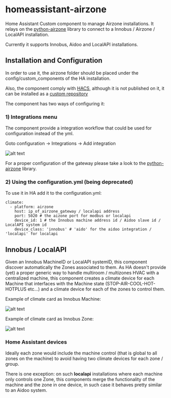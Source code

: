 # homeassistant-airzone
Home Assistant Custom component to manage Airzone installations.
It relays on the [python-airzone](https://pypi.org/project/python-airzone/) library to connect to a Innobus / Airzone / LocalAPI installation.

Currently it supports Innobus, Aidoo and LocalAPI installations.


## Installation and Configuration

In order to use it, the airzone folder should be placed under the config/custom_components of the HA installation.

Also, the component comply with [HACS](https://github.com/hacs/integration), although it is not published on it, it can be installed as a [custom repository](https://hacs.xyz/docs/faq/custom_repositories)

The component has two ways of configuring it:

### 1) Integrations menu

The component provide a integration workflow that could be used for configuration instead of the yml.

Goto configuration -> Integrations -> Add integration

![alt text](screenshots/airzone_integration.png?raw=true "Integration")

For a proper configuration of the gateway please take a look to the [python-airzone](https://pypi.org/project/python-airzone/) library.

### 2) Using the configuration.yml (being deprecated)

To use it in HA add it to the configuration.yml:

```
climate:
  - platform: airzone
    host: ip_of_airzone_gateway / localapi address
    port: 5020 # the aizone port for modbus or localapi
    device_id: 1 # the Innobus machine address id / Aidoo slave id / LocalAPI system id
    device_class: 'innobus' # 'aido' for the aidoo integration / 'localapi' for localapi 
```

## Innobus / LocalAPI

Given an Innobus MachineID or LocalAPI systemID, this component discover automatically the Zones associated to them. 
As HA doesn't provide (yet) a proper generic way to handle multiroom / multizones HVAC with a centralized machine, this component creates a climate device for each Machine that interfaces with the Machine state (STOP-AIR-COOL-HOT-HOTPLUS etc...) and a climate device for each of the zones to control them.

Example of climate card as Innobus Machine: 

![alt text](screenshots/innobus_machine.png?raw=true "Innobus Machine")

Example of climate card as Innobus Zone:

![alt text](screenshots/innobus_zone.png?raw=true "Innobus Zone")


### Home Assistant devices

Ideally each zone would include the machine control (that is global to all zones on the machine) to avoid having two climate devices for each zone / group.

There is one exception: on such **localapi** installations where each machine only controls one Zone, this components merge the functionality of the machine and the zone in one device, in such case it behaves pretty similar to an Aidoo system.




